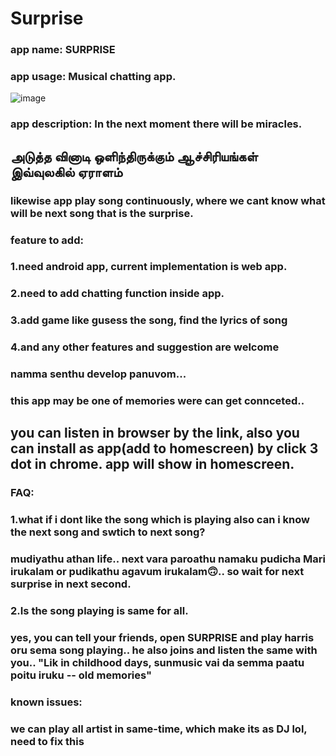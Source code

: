 # Surprise

### app name: SURPRISE
### app usage: Musical chatting app.
![image](https://github.com/surprise010/SURPRISE/assets/159679581/27abd09a-2821-44ad-bf5e-67001a08ce6a)

### app description: In the next moment there will be miracles.
## அடுத்த வினாடி ஒளிந்திருக்கும் ஆச்சிரியங்கள் இவ்வுலகில் ஏராளம்
### likewise app play song continuously, where we cant know what will be next song that is the surprise.

### feature to add:
### 1.need android app, current implementation is web app.
### 2.need to add chatting function inside app.
### 3.add game like gusess the song, find the lyrics of song
### 4.and any other features and suggestion are welcome

### namma senthu develop panuvom...
### this app may be one of memories were can get connceted..

## you can listen in browser by the link, also you can install as app(add to homescreen) by click 3 dot in chrome. app will show in homescreen.

### FAQ:
### 1.what if i dont like the song which is playing also can i know the next song and swtich to next song?
### mudiyathu athan life.. next vara paroathu namaku pudicha Mari irukalam or pudikathu agavum irukalam🙃.. so wait for next surprise in next second.

### 2.Is the song playing is same for all.
### yes, you can tell your friends, open SURPRISE and play harris oru sema song playing.. he also joins and listen the same with you.. "Lik in childhood days, sunmusic vai da semma paatu poitu iruku -- old memories"

### known issues:
### we can play all artist in same-time, which make its as DJ lol, need to fix this  

